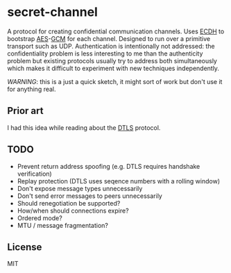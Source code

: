 # secret-channel
A protocol for creating confidential communication channels. Uses [ECDH](https://en.wikipedia.org/wiki/Elliptic_curve_Diffie%E2%80%93Hellman) to bootstrap [AES](https://en.wikipedia.org/wiki/Advanced_Encryption_Standard)-[GCM](https://en.wikipedia.org/wiki/Galois/Counter_Mode) for each channel. Designed to run over a primitive transport such as UDP. Authentication is intentionally not addressed: the confidentiality problem is less interesting to me than the authenticity problem but existing protocols usually try to address both simultaneously which makes it difficult to experiment with new techniques independently.

*WARNING*: this is a just a quick sketch, it might sort of work but don't use it for anything real.

## Prior art
I had this idea while reading about the [DTLS](https://tools.ietf.org/html/rfc6347) protocol.

## TODO
* Prevent return address spoofing (e.g. DTLS requires handshake verification)
* Replay protection (DTLS uses seqence numbers with a rolling window)
* Don't expose message types unnecessarily
* Don't send error messages to peers unnecessarily
* Should renegotiation be supported?
* How/when should connections expire?
* Ordered mode?
* MTU / message fragmentation?

## License
MIT
